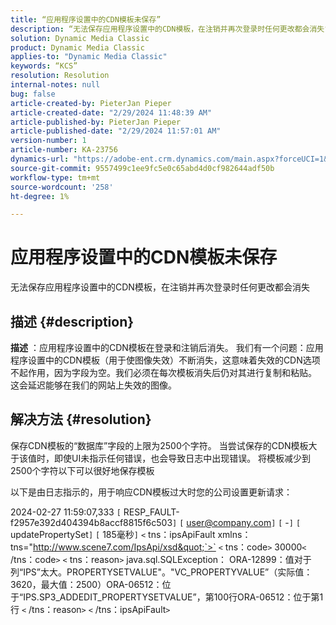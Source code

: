 ```yaml
---
title: “应用程序设置中的CDN模板未保存”
description: “无法保存应用程序设置中的CDN模板，在注销并再次登录时任何更改都会消失”
solution: Dynamic Media Classic
product: Dynamic Media Classic
applies-to: "Dynamic Media Classic"
keywords: “KCS”
resolution: Resolution
internal-notes: null
bug: false
article-created-by: PieterJan Pieper
article-created-date: "2/29/2024 11:48:39 AM"
article-published-by: PieterJan Pieper
article-published-date: "2/29/2024 11:57:01 AM"
version-number: 1
article-number: KA-23756
dynamics-url: "https://adobe-ent.crm.dynamics.com/main.aspx?forceUCI=1&pagetype=entityrecord&etn=knowledgearticle&id=02f16b74-f8d6-ee11-9078-6045bd006b25"
source-git-commit: 9557499c1ee9fc5e0c65abd4d0cf982644adf50b
workflow-type: tm+mt
source-wordcount: '258'
ht-degree: 1%

---
```


# 应用程序设置中的CDN模板未保存


无法保存应用程序设置中的CDN模板，在注销并再次登录时任何更改都会消失

## 描述 {#description}

<b>描述</b> ：应用程序设置中的CDN模板在登录和注销后消失。 我们有一个问题：应用程序设置中的CDN模板（用于使图像失效）不断消失，这意味着失效的CDN选项不起作用，因为字段为空。我们必须在每次模板消失后仍对其进行复制和粘贴。 这会延迟能够在我们的网站上失效的图像。

## 解决方法 {#resolution}


保存CDN模板的“数据库”字段的上限为2500个字符。 当尝试保存的CDN模板大于该值时，即使UI未指示任何错误，也会导致日志中出现错误。 将模板减少到2500个字符以下可以很好地保存模板



以下是由日志指示的，用于响应CDN模板过大时您的公司设置更新请求：

2024-02-27 11:59:07,333 `[` RESP_FAULT-f2957e392d404394b8accf8815f6c503`]`
`[` user@company.com`]`  `[` -`]`  `[` updatePropertySet`]`  `[` 185毫秒`]`
`<` tns：ipsApiFault xmlns：tns=&quot;http://www.scene7.com/IpsApi/xsd&quot;`>` `<` tns：code`>` 30000`<` /tns：code`>` `<` tns：reason`>` java.sql.SQLException： ORA-12899：值对于列“IPS”太大。PROPERTYSETVALUE&quot;。&quot;VC_PROPERTYVALUE”（实际值：3620，最大值：2500）ORA-06512：位于“IPS.SP3_ADDEDIT_PROPERTYSETVALUE”，第100行ORA-06512：位于第1行
`<` /tns：reason`>` `<` /tns：ipsApiFault`>`
